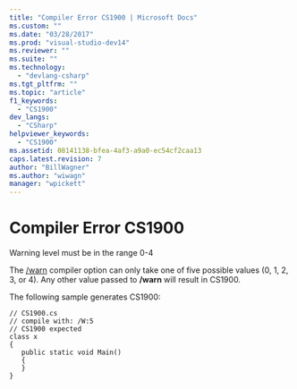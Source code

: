 ```yaml
---
title: "Compiler Error CS1900 | Microsoft Docs"
ms.custom: ""
ms.date: "03/28/2017"
ms.prod: "visual-studio-dev14"
ms.reviewer: ""
ms.suite: ""
ms.technology: 
  - "devlang-csharp"
ms.tgt_pltfrm: ""
ms.topic: "article"
f1_keywords: 
  - "CS1900"
dev_langs: 
  - "CSharp"
helpviewer_keywords: 
  - "CS1900"
ms.assetid: 08141138-bfea-4af3-a9a0-ec54cf2caa13
caps.latest.revision: 7
author: "BillWagner"
ms.author: "wiwagn"
manager: "wpickett"
---
```

# Compiler Error CS1900
Warning level must be in the range 0-4  
  
 The [/warn](../../csharp/language-reference/compiler-options/warn-csharp-compiler-options.md) compiler option can only take one of five possible values (0, 1, 2, 3, or 4). Any other value passed to **/warn** will result in CS1900.  
  
 The following sample generates CS1900:  
  
```  
// CS1900.cs  
// compile with: /W:5  
// CS1900 expected  
class x  
{  
   public static void Main()  
   {  
   }  
}  
```